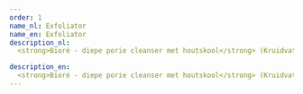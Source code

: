 ```yaml
---
order: 1
name_nl: Exfoliator
name_en: Exfoliator
description_nl:
  <strong>Bioré - diepe porie cleanser met houtskool</strong> (Kruidvat) of voor gevoelige huid <strong>Paula's choice - BHA liquid exfoliant</strong> (online)

description_en:
  <strong>Bioré - diepe porie cleanser met houtskool</strong> (Kruidvat) or for sensitive skin <strong>Paula's choice - BHA liquid exfoliant</strong> (online)
---
```

